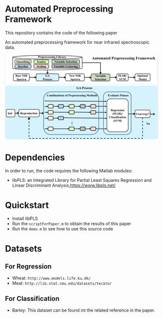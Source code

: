 

# Automated Preprocessing Framework
This repository contains the code of the following paper 

An automated preprocessing framework for near infrared
spectroscopic data.


![alt text](https://github.com/billy14553/AutoPF/blob/main/autopf.png?raw=true "AutoPF")
# Dependencies
In order to run, the code requires the following Matlab modules:
  * libPLS: an Integrated Library for Partial Least Squares Regression and Linear Discriminant Analysis,https://www.libpls.net/


  
 

# Quickstart
* Install libPLS
* Run the `scriptForPaper.m` to obtain the results of this paper
* Run the `demo.m` to see how to use this source code




# Datasets
## For Regression
* Wheat: `http://www.models.life.ku.dk/`
* Meat: `http://lib.stat.cmu.edu/datasets/tecator`
## For Classification
* Barley: This dataset can be found int the related reference in the paper. 

